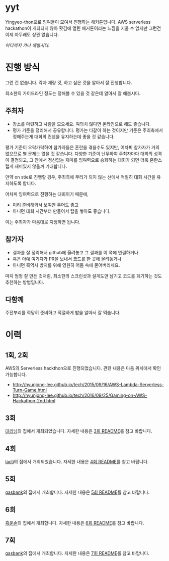 # yyt

Yingyeo-thon으로 잉여들이 모여서 진행하는 해커톤입니다.
AWS serverless hackathon이 개최되지 않아 홧김에 열린 해커톤이라는 느낌을 지울 수 없지만 그런건 이제 아무래도 상관 없습니다.

*어디까지 가나 해봅시다.*

# 진행 방식

그런 건 없습니다.
각자 재량 것, 하고 싶은 것을 알아서 잘 진행합니다.

최소한의 가이드라인 정도는 정해볼 수 있을 것 같은데 알아서 잘 해봅시다.

## 주최자

- 장소를 마련하고 사람을 모으세요. 여의치 않다면 온라인으로 해도 좋습니다.
- 평가 기준을 정리해서 공유합니다. 평가는 다같이 하는 것이지만 기준은 주최측에서 정해주는게 대회의 컨셉을 유지하는데 좋을 것 같습니다.

평가 기준이 오락가락하여 참가자들은 혼란을 겪을수도 있지만, 어차피 참가자가 거의 없으므로 별 문제는 없을 것 같습니다.
다양한 기준이 난무하여 주최자마다 대회의 성격이 결정되고, 그 안에서 정신없는 재미를 잉여력으로 승화하는 대회가 되면 더욱 혼란스럽게 재미있지 않을까 기대합니다.

만약 on stie로 진행할 경우, 주최측에 무리가 되지 않는 선에서 적절히 대회 시간을 유지하도록 합니다.

어차피 잉여력으로 진행하는 대회이기 때문에,
- 미리 준비해와서 보여만 주어도 좋고
- 아니면 대회 시간부터 만들어서 탑을 쌓아도 좋습니다.

이는 주최자가 마음대로 지정하면 됩니다.

## 참가자

- 결과를 잘 정리해서 github에 올려놓고 그 결과를 이 쪽에 연결하거나
- 혹은 아예 여기다가 PR을 보내서 코드를 한 곳에 올려놓거나
- 아니면 흑역사 방지를 위해 영원히 어둠 속에 묻어버리세요.

마치 엄청 잘 만든 것처럼, 최소한의 스크린샷과 설계도만 남기고 코드를 폐기하는 것도 추천하는 방법입니다.

## 다함께

주전부리를 적당히 준비하고 적절하게 밥을 알아서 잘 먹습니다.

# 이력

## 1회, 2회

AWS의 Serverless hackthon으로 진행되었습니다. 관련 내용은 다음 위치에서 확인 가능합니다.

- http://hyunjong-lee.github.io/tech/2015/09/16/AWS-Lambda-Serverless-Turn-Game.html
- http://hyunjong-lee.github.io/tech/2016/09/25/Gaming-on-AWS-Hackathon-2nd.html

## 3회

[대리님](https://github.com/hyunjong-lee)의 집에서 개최되었습니다. 자세한 내용은 [3회 README](https://github.com/lacti/yyt/blob/master/3/README.md)를 참고 바랍니다.

## 4회

[lacti](https://github.com/lacti)의 집에서 개최되었습니다. 자세한 내용은 [4회 README](https://github.com/lacti/yyt/blob/master/4/README.md)를 참고 바랍니다.

## 5회

[gasbank](https://github.com/gasbank)의 집에서 개최합니다. 자세한 내용은 [5회 README](https://github.com/lacti/yyt/blob/master/5/README.md)를 참고 바랍니다.

## 6회

[흑운손](https://github.com/dplusic)의 집에서 개최합니다. 자세한 내용은 [6회 README](https://github.com/lacti/yyt/blob/master/6/README.md)를 참고 바랍니다.

## 7회

[gasbank](https://github.com/gasbank)의 집에서 개최합니다. 자세한 내용은 [7회 README](https://github.com/lacti/yyt/blob/master/7/README.md)를 참고 바랍니다.
